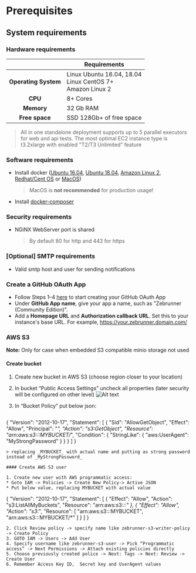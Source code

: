 #  Prerequisites

## System requirements 

### Hardware requirements

|                         	| Requirements                                                     	|
|:-----------------------:	|------------------------------------------------------------------	|
| <b>Operating System</b> 	| Linux Ubuntu 16.04, 18.04<br> Linux CentOS 7+<br> Amazon Linux 2 	|
| <b>       CPU      </b> 	| 8+ Cores                                                         	|
| <b>      Memory    </b> 	| 32 Gb RAM                                                        	|
| <b>    Free space  </b> 	| SSD 128Gb+ of free space                                         	|

> All in one standalone deployment supports up to 5 parallel executors for web and api tests. The most optimal EC2 instance type is t3.2xlarge with enabled "T2/T3 Unlimited" feature

### Software requirements

* Install docker ([Ubuntu 16.04](https://www.digitalocean.com/community/tutorials/how-to-install-and-use-docker-on-ubuntu-16-04), [Ubuntu 18.04](https://www.digitalocean.com/community/tutorials/how-to-install-and-use-docker-on-ubuntu-18-04), [Amazon Linux 2](https://docs.aws.amazon.com/AmazonECS/latest/developerguide/docker-basics.html), [Redhat/Cent OS](https://www.cyberciti.biz/faq/install-use-setup-docker-on-rhel7-centos7-linux/) or [MacOS](https://pilsniak.com/how-to-install-docker-on-mac-os-using-brew/))
  > MacOS is <b>not recommended</b> for production usage!
  
* Install [docker-composer](https://docs.docker.com/compose/install/#install-compose)

### Security requirements

* NGiNX WebServer port is shared
  > By default 80 for http and 443 for https
  
### [Optional] SMTP requirements

* Valid smtp host and user for sending notifications

### Create a GitHub OAuth App

* Follow Steps 1–4 [here](https://developer.github.com/apps/building-oauth-apps/creating-an-oauth-app/) to start creating your GitHub OAuth App
* Under **GitHub App name**, give your app a name, such as "Zebrunner (Community Edition)".
* Add a **Homepage URL** and **Authorization callback URL**. Set this to your instance's base URL. For example, https://your.zebrunner.domain.com/

### AWS S3

**Note:**
Only for case when embedded S3 compatible minio storage not used

#### Create bucket 

1. Create new bucket in AWS S3 (choose region closer to your location)
2. In bucket “Public Access Settings” uncheck all properties (later security will be configured on other level)
![Alt text](https://github.com/zebrunner/zebrunner/blob/master/docs/img/s3.png?raw=true "AWS S3 Bucket")
3. In “Bucket Policy” put below json:

   ```
{
    "Version": "2012-10-17",
    "Statement": [
        {
            "Sid": "AllowGetObject",
            "Effect": "Allow",
            "Principal": "*",
            "Action": "s3:GetObject",
            "Resource": "arn:aws:s3:::MYBUCKET/*",
            "Condition": {
                "StringLike": {
                    "aws:UserAgent": "MyStrongPassword"
                }
           }
        }
    ]
}
   ```
   > replacing _MYBUCKET_ with actual name and putting as strong password instead of _MyStrongPassword_
  
#### Create AWS S3 user
 
1. Create new user with AWS programmatic access:
* Goto IAM -> Policies -> Create New Policy-> Active JSON
* Put below value, replacing MYBUCKET with actual value

   ```
{
    "Version": "2012-10-17",
    "Statement": [
        {
            "Effect": "Allow",
            "Action": "s3:ListAllMyBuckets",
            "Resource": "arn:aws:s3:::*"
        },
        {
            "Effect": "Allow",
            "Action": "s3:*",
            "Resource": [
                "arn:aws:s3:::MYBUCKET",
                "arn:aws:s3:::MYBUCKET/*"
            ]
        }
    ]
}
   ```
2. Click Review policy -> specify name like zebrunner-s3-writer-policy -> Create Policy
3. GOTO IAM -> Users -> Add User
4. Specify username like zebrunner-s3-user -> Pick “Programmatic access” -> Next Permissions -> Attach existing policies directly
5. Choose previously created police -> Next: Tags -> Next: Review -> Create User
6. Remember Access Key ID,  Secret key and UserAgent values
